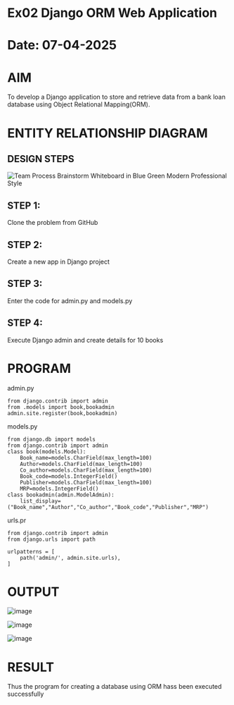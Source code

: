 # Ex02 Django ORM Web Application
# Date: 07-04-2025
# AIM
To develop a Django application to store and retrieve data from a bank loan database using Object Relational Mapping(ORM).

# ENTITY RELATIONSHIP DIAGRAM
## DESIGN STEPS

![Team Process Brainstorm Whiteboard in Blue Green Modern Professional Style](https://github.com/user-attachments/assets/43d3d72c-d14c-40d8-9267-33d371d08075)


## STEP 1:
Clone the problem from GitHub

## STEP 2:
Create a new app in Django project

## STEP 3:
Enter the code for admin.py and models.py

## STEP 4:
Execute Django admin and create details for 10 books

# PROGRAM
admin.py
~~~
from django.contrib import admin
from .models import book,bookadmin
admin.site.register(book,bookadmin)
~~~

models.py
~~~
from django.db import models
from django.contrib import admin
class book(models.Model):
    Book_name=models.CharField(max_length=100)
    Author=models.CharField(max_length=100)
    Co_author=models.CharField(max_length=100)
    Book_code=models.IntegerField()
    Publisher=models.CharField(max_length=100)
    MRP=models.IntegerField()
class bookadmin(admin.ModelAdmin):
    list_display=("Book_name","Author","Co_author","Book_code","Publisher","MRP")
~~~

urls.pr
~~~
from django.contrib import admin
from django.urls import path

urlpatterns = [
    path('admin/', admin.site.urls),
]
~~~

# OUTPUT
![image](https://github.com/user-attachments/assets/3bfb222b-5855-4269-ad47-ef032dc66b54)

![image](https://github.com/user-attachments/assets/7290b2d8-48bf-408c-9336-f2abe6e3c3ee)


![image](https://github.com/user-attachments/assets/feaca524-3c58-47e9-a28f-6254dfd0bd3b)



# RESULT
Thus the program for creating a database using ORM hass been executed successfully
